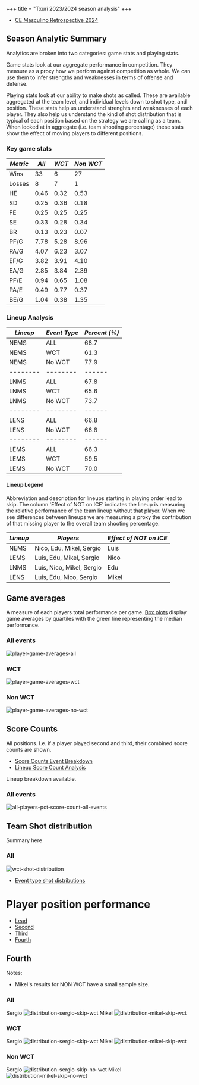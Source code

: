 +++
title = "Txuri 2023/2024 season analysis"
+++


- [CE Masculino Retrospective 2024](/CE-Masculino-2024-analysis)


## Season Analytic Summary
Analytics are broken into two categories: game stats and playing stats.

Game stats look at our aggregate performance in competition. They measure as a proxy how we perform against competition as whole. We can use them to infer strengths and weaknesses in terms of offense and defense.

Playing stats look at our ability to make shots as called. These are available aggregated at the team level, and individual levels down to shot type, and position. These stats help us understand strenghts and weaknesses of each player. They also help us understand the kind of shot distribution that is typical of each position based on the strategy we are calling as a team. When looked at in aggregate (i.e. team shooting percentage) these stats show the effect of moving players to different positions.

### Key game stats

| *Metric* | *All* | *WCT* | *Non WCT* |
|----------|-------|-------|-----------|
| Wins     | 33    | 6     | 27        |
| Losses   | 8     | 7     | 1         |
| HE       | 0.46  | 0.32  | 0.53      |
| SD       | 0.25  | 0.36  | 0.18      |
| FE       | 0.25  | 0.25  | 0.25      |
| SE       | 0.33  | 0.28  | 0.34      |
| BR       | 0.13  | 0.23  | 0.07      |
| PF/G     | 7.78  | 5.28  | 8.96      |
| PA/G     | 4.07  | 6.23  | 3.07      |
| EF/G     | 3.82  | 3.91  | 4.10      |
| EA/G     | 2.85  | 3.84  | 2.39      |
| PF/E     | 0.94  | 0.65  | 1.08      |
| PA/E     | 0.49  | 0.77  | 0.37      |
| BE/G     | 1.04  | 0.38  | 1.35      |




### Lineup Analysis
| *Lineup* | *Event Type* | *Percent (%)* |
|----------|--------------|---------------|
| NEMS     | ALL          | 68.7          |
| NEMS     | WCT          | 61.3          |
| NEMS     | No WCT       | 77.9          |
| -------- | --------     | ------        |
| LNMS     | ALL          | 67.8          |
| LNMS     | WCT          | 65.6          |
| LNMS     | No WCT       | 73.7          |
| -------- | --------     | ------        |
| LENS     | ALL          | 66.8          |
| LENS     | No WCT       | 66.8          |
| -------- | --------     | ------        |
| LEMS     | ALL          | 66.3          |
| LEMS     | WCT          | 59.5          |
| LEMS     | No WCT       | 70.0          |

#### Lineup Legend
Abbreviation and description for lineups starting in playing order lead to skip. The column 'Effect of NOT on ICE' indicates the lineup is measuring the relative performance of the team lineup without that player. When we see differences between lineups we are measuring a proxy the contribution of that missing player to the overall team shooting percentage.

| *Lineup* | *Players* | *Effect of NOT on ICE* |
|----------|--------------|------------------------|
| NEMS     | Nico, Edu, Mikel, Sergio          | Luis                   |
| LEMS     | Luis, Edu, Mikel, Sergio          | Nico                   |
| LNMS     | Luis, Nico, Mikel, Sergio       | Edu                    |
| LENS     | Luis, Edu, Nico, Sergio          | Mikel                  |


## Game averages
A measure of each players total performance per game. [Box plots](https://en.wikipedia.org/wiki/Box_plot) display game averages by quartiles with the green line representing the median performance.
### All events
![player-game-averages-all](/player-game-averages-all-2024.png)
### WCT
![player-game-averages-wct](/player-game-averages-wct-2024.png)
### Non WCT
![player-game-averages-no-wct](/player-game-averages-no-wct-2024.png)


## Score Counts
All positions. I.e. if a player played second and third, their combined score counts are shown.
- [Score Counts Event Breakdown](/txuri-score-count-breakdown-2024.md)
- [Lineup Score Count Analysis](/txuri-lineup-analysis-2024.md)

Lineup breakdown available.
### All events
![all-players-pct-score-count-all-events](/all-players-pct-score-count-all-events-2024.png)


## Team Shot distribution
Summary here
### All
![wct-shot-distribution](/team-all-shot-distribution-2024.png)

- [Event type shot distributions](/txuri-2024-event-type-shot-distribuition.md)



# Player position performance
- [Lead](/txuri-player-position-performance-lead-2024)
- [Second](/txuri-player-position-performance-second-2024)
- [Third](/txuri-player-position-performance-third-2024)
- [Fourth](/txuri-player-position-performance-fourth-2024)



## Fourth
Notes:
- Mikel's results for NON WCT have a small sample size.
### All
Sergio
![distribution-sergio-skip-wct](/distribution-sergio-skip-all-2024.png)
Mikel
![distribution-mikel-skip-wct](/distribution-mikel-skip-all-2024.png)

### WCT
Sergio
![distribution-sergio-skip-wct](/distribution-sergio-skip-wct-2024.png)
Mikel
![distribution-mikel-skip-wct](/distribution-mikel-skip-wct-2024.png)

### Non WCT
Sergio
![distribution-sergio-skip-no-wct](/distribution-sergio-skip-no-wct-2024.png)
Mikel
![distribution-mikel-skip-no-wct](/distribution-mikel-skip-no-wct-2024.png)
